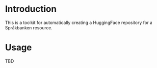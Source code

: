 # Introduction

This is a toolkit for automatically creating a HuggingFace repository for a Språkbanken resource. 

# Usage

TBD
